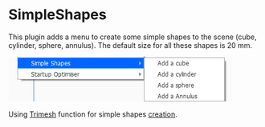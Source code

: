# SimpleShapes

This plugin adds a menu to create some simple shapes to the scene (cube, cylinder, sphere, annulus). The default size for all these shapes is 20 mm.

![menu Extensions Simple Shapes](./images/option.jpg)

Using [Trimesh](https://github.com/mikedh/trimesh) function for simple shapes [creation](https://github.com/mikedh/trimesh/blob/master/trimesh/creation.py).
